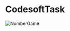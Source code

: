 # CodesoftTask

![NumberGame](https://github.com/Suchitadarode/CodesoftTask/assets/114850172/6f52a4a8-17c7-42fc-9cb9-e90cec5acba8)
